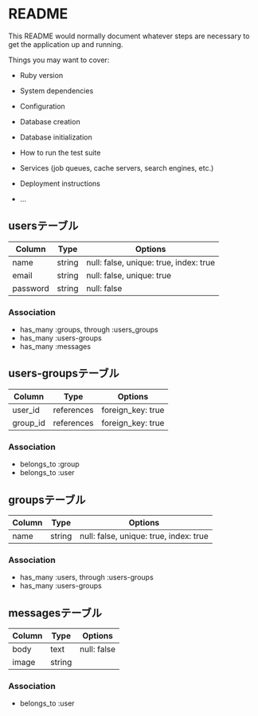 # README

This README would normally document whatever steps are necessary to get the
application up and running.

Things you may want to cover:

* Ruby version

* System dependencies

* Configuration

* Database creation

* Database initialization

* How to run the test suite

* Services (job queues, cache servers, search engines, etc.)

* Deployment instructions

* ...

## usersテーブル

|Column|Type|Options|
|------|----|-------|
|name|string|null: false, unique: true, index: true|
|email|string|null: false, unique: true|
|password|string|null: false|

### Association
- has_many :groups, through :users_groups
- has_many :users-groups
- has_many :messages

## users-groupsテーブル

|Column|Type|Options|
|------|----|-------|
|user_id|references|foreign_key: true|
|group_id|references|foreign_key: true|

### Association
- belongs_to :group
- belongs_to :user

## groupsテーブル

|Column|Type|Options|
|------|----|-------|
|name|string|null: false, unique: true, index: true|

### Association
- has_many :users, through :users-groups
- has_many :users-groups

## messagesテーブル

|Column|Type|Options|
|------|----|-------|
|body|text|null: false|
|image|string|

### Association
- belongs_to :user
